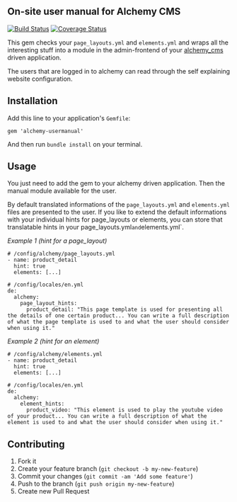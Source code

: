 ## On-site user manual for Alchemy CMS

[![Build Status](https://secure.travis-ci.org/magiclabs/alchemy-usermanual.png)](http://travis-ci.org/magiclabs/alchemy-usermanual) [![Coverage Status](https://coveralls.io/repos/magiclabs/alchemy-usermanual/badge.png)](https://coveralls.io/r/magiclabs/alchemy-usermanual)

This gem checks your `page_layouts.yml` and `elements.yml` and wraps all the interesting stuff into a module in the admin-frontend of your [alchemy_cms](https://github.com/magiclabs/alchemy_cms) driven application.

The users that are logged in to alchemy can read through the self explaining website configuration.

## Installation

Add this line to your application's `Gemfile`:

~~~
gem 'alchemy-usermanual'
~~~

And then run `bundle install` on your terminal.


## Usage

You just need to add the gem to your alchemy driven application. Then the manual module available for the user.

By default translated informations of the `page_layouts.yml` and `elements.yml` files are presented to the user.
If you like to extend the default informations with your individual hints for page_layouts or elements, you can store that translatable hints in your page_layouts.yml` and `elements.yml`.

*Example 1 (hint for a page_layout)*

~~~
# /config/alchemy/page_layouts.yml
- name: product_detail
  hint: true
  elements: [...]

# /config/locales/en.yml
de:
  alchemy:
    page_layout_hints:
      product_detail: "This page template is used for presenting all the details of one certain product... You can write a full description of what the page template is used to and what the user should consider when using it."
~~~

*Example 2 (hint for an element)*

~~~
# /config/alchemy/elements.yml
- name: product_detail
  hint: true
  elements: [...]

# /config/locales/en.yml
de:
  alchemy:
    element_hints:
      product_video: "This element is used to play the youtube video of your product... You can write a full description of what the element is used to and what the user should consider when using it."
~~~

## Contributing

1. Fork it
2. Create your feature branch (`git checkout -b my-new-feature`)
3. Commit your changes (`git commit -am 'Add some feature'`)
4. Push to the branch (`git push origin my-new-feature`)
5. Create new Pull Request
